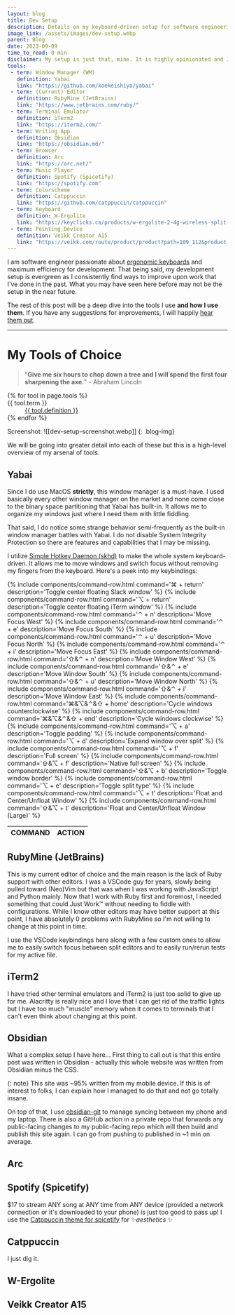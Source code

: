 ```yaml
---
layout: blog
title: Dev Setup
description: Details on my keyboard-driven setup for software engineering.
image_link: /assets/images/dev-setup.webp
parent: Blog
date: 2023-09-09
time_to_read: 0 min
disclaimer: My setup is just that, mine. It is highly opinionated and I like it that way.
tools:  
 - term: Window Manager (WM)  
   definition: Yabai  
   link: "https://github.com/koekeishiya/yabai"  
 - term: (Current) Editor  
   definition: RubyMine (JetBrains)  
   link: "https://www.jetbrains.com/ruby/"  
 - term: Terminal Emulator  
   definition: iTerm2  
   link: "https://iterm2.com/"  
 - term: Writing App  
   definition: Obsidian  
   link: "https://obsidian.md/"  
 - term: Browser  
   definition: Arc  
   link: "https://arc.net/"  
 - term: Music Player  
   definition: Spotify (Spicetify)  
   link: "https://spotify.com"  
 - term: Colorscheme  
   definition: Catppuccin  
   link: "https://github.com/catppuccin/catppuccin"  
 - term: Keyboard  
   definition: W-Ergolite  
   link: "https://keyclicks.ca/products/w-ergolite-2-4g-wireless-split-keyboard-2"  
 - term: Pointing Device  
   definition: Veikk Creator A15  
   link: "https://veikk.com/route/product/product?path=109_112&product_id=271"
---
```


I am software engineer passionate about [ergonomic keyboards](/blog/your-keyboard-has-too-many-keys.html) and maximum efficiency for development. That being said, my development setup is evergreen as I consistently find ways to improve upon work that I've done in the past. What you may have seen here before may not be the setup in the near future.

The rest of this post will be a deep dive into the tools I use **and how I use them**. If you have any suggestions for improvements, I will happily [hear them out](mailto:keoni_garner@yahoo.com).

---

# My Tools of Choice

> "**Give me six hours to chop down a tree and I will spend the first four sharpening the axe.**" - Abraham Lincoln

<dl>
	{% for tool in page.tools %}
	<dt>{{ tool.term }}</dt><dd><a href="{{ tool.link }}">{{ tool.definition }}</a></dd>
	{% endfor %}
</dl>

Screenshot:
![[dev-setup-screenshot.webp]]
{: .blog-img}

We will be going into greater detail into each of these but this is a high-level overview of my arsenal of tools.

## Yabai
Since I do use MacOS **strictly**, this window manager is a must-have. I used basically every other window manager on the market and none come close to the binary space partitioning that Yabai has built-in. It allows me to organize my windows just where I need them with little fiddling.

That said, I do notice some strange behavior semi-frequently as the built-in window manager battles with Yabai. I do not disable System Integrity Protection so there are features and capabilities that I may be missing.

I utilize [Simple Hotkey Daemon (skhd)](https://github.com/koekeishiya/skhd) to make the whole system keyboard-driven. It allows me to move windows and switch focus without removing my fingers from the keyboard. Here's a peek into my keybindings:

<table>
  <thead>
    <th>COMMAND</th>
    <th>ACTION</th>
  </thead>
  <tbody>
    {% include components/command-row.html command='⌘ + return' description='Toggle center floating Slack window' %}
    {% include components/command-row.html command='⌥ + return' description='Toggle center floating iTerm window' %}
    {% include components/command-row.html command='⌃ + n' description='Move Focus West' %}
    {% include components/command-row.html command='⌃ + e' description='Move Focus South' %}
    {% include components/command-row.html command='⌃ + u' description='Move Focus North' %}
    {% include components/command-row.html command='⌃ + i' description='Move Focus East' %}
    {% include components/command-row.html command='⇧&⌃ + n' description='Move Window West' %}
    {% include components/command-row.html command='⇧&⌃ + e' description='Move Window South' %}
    {% include components/command-row.html command='⇧&⌃ + u' description='Move Window North' %}
    {% include components/command-row.html command='⇧&⌃ + i' description='Move Window East' %}
    {% include components/command-row.html command='⌘&⌥&⌃&⇧ + home' description='Cycle windows counterclockwise' %}
    {% include components/command-row.html command='⌘&⌥&⌃&⇧ + end' description='Cycle windows clockwise' %}
    {% include components/command-row.html command='⌥ + a' description='Toggle padding' %}
    {% include components/command-row.html command='⌥ + d' description='Expand window over split' %}
    {% include components/command-row.html command='⌥ + f' description='Full screen' %}
    {% include components/command-row.html command='⇧&⌥ + f' description='Native full screen' %}
    {% include components/command-row.html command='⇧&⌥ + b' description='Toggle window border' %}
    {% include components/command-row.html command='⌥ + e' description='Toggle split type' %}
    {% include components/command-row.html command='⌥ + t' description='Float and Center/Unfloat Window' %}
    {% include components/command-row.html command='⇧&⌥ + t' description='Float and Center/Unfloat Window (Large)' %}
  </tbody>
</table>

## RubyMine (JetBrains)  
This is my current editor of choice and the main reason is the lack of Ruby support with other editors. I was a VSCode guy for years, slowly being pulled toward (Neo)Vim but that was when I was working with JavaScript and Python mainly. Now that I work with Ruby first and foremost, I needed something that could Just Work™ without needing to fiddle with configurations. While I know other editors may have better support at this point, I have absolutely 0 problems with RubyMine so I'm not willing to change at this point in time. 

I use the VSCode keybindings here along with a few custom ones to allow me to easily switch focus between split editors and to easily run/rerun tests for my active file.

## iTerm2
I have tried other terminal emulators and iTerm2 is just too solid to give up for me. Alacritty is really nice and I love that I can get rid of the traffic lights but I have too much "muscle" memory when it comes to terminals that I can't even think about changing at this point.

## Obsidian
What a complex setup I have here... First thing to call out is that this entire post was written in Obsidian - actually this whole website was written from Obsidian minus the CSS.

{: note}
This site was ~95% written from my mobile device. If this is of interest to folks, I can explain how I managed to do that and not go totally insane.

On top of that, I use [obsidian-git](https://github.com/denolehov/obsidian-git) to manage syncing between my phone and my laptop. There is also a GitHub action in a private repo that forwards any public-facing changes to my public-facing repo which will then build and publish this site again. I can go from pushing to published in ~1 min on average.

## Arc  

## Spotify (Spicetify)
$17 to stream ANY song at ANY time from ANY device (provided a network connection or it's downloaded to your phone) is just too good to pass up! I use the [Catppuccin theme for spicetify](https://github.com/catppuccin/spicetify) for ✨*aesthetics* ✨

## Catppuccin
I just dig it.

## W-Ergolite  
## Veikk Creator A15